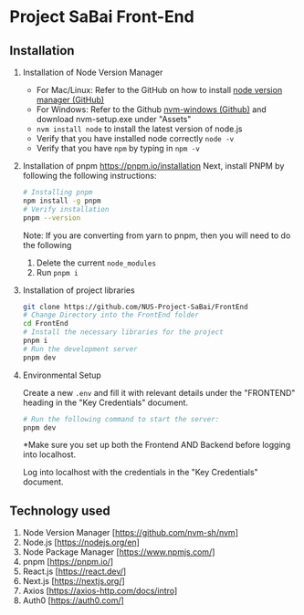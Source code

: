 # Project SaBai Front-End

## Installation

1. Installation of Node Version Manager

   - For Mac/Linux: Refer to the GitHub on how to install [node version manager (GitHub)](https://github.com/nvm-sh/nvm)
   - For Windows: Refer to the Github [nvm-windows (Github)](https://github.com/coreybutler/nvm-windows/releases) and download nvm-setup.exe under "Assets"
   - `nvm install node` to install the latest version of node.js
   - Verify that you have installed node correctly `node -v`
   - Verify that you have `npm` by typing in `npm -v`

2. Installation of pnpm <https://pnpm.io/installation>
   Next, install PNPM by following the following instructions:

   ```bash
   # Installing pnpm
   npm install -g pnpm
   # Verify installation
   pnpm --version
   ```

   Note: If you are converting from yarn to pnpm, then you will need to do the following

   1. Delete the current `node_modules`
   2. Run `pnpm i`

3. Installation of project libraries

   ```bash
   git clone https://github.com/NUS-Project-SaBai/FrontEnd
   # Change Directory into the FrontEnd folder
   cd FrontEnd
   # Install the necessary libraries for the project
   pnpm i
   # Run the development server
   pnpm dev
   ```

4. Environmental Setup

   Create a new `.env` and fill it with relevant details under the "FRONTEND" heading in the "Key Credentials" document.

   ```bash
   # Run the following command to start the server:
   pnpm dev
   ```

   \*Make sure you set up both the Frontend AND Backend before logging into localhost.

   Log into localhost with the credentials in the "Key Credentials" document.

## Technology used

1. Node Version Manager [https://github.com/nvm-sh/nvm]
2. Node.js [https://nodejs.org/en]
3. Node Package Manager [https://www.npmjs.com/]
4. pnpm [https://pnpm.io/]
5. React.js [https://react.dev/]
6. Next.js [https://nextjs.org/]
7. Axios [https://axios-http.com/docs/intro]
8. Auth0 [https://auth0.com/]
